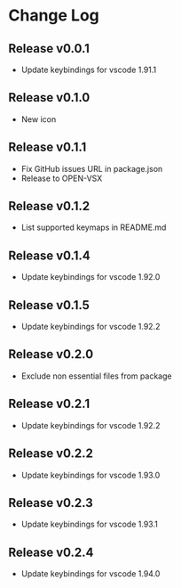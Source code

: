# Change Log

## Release v0.0.1

- Update keybindings for vscode 1.91.1

## Release v0.1.0

- New icon

## Release v0.1.1

- Fix GitHub issues URL in package.json
- Release to OPEN-VSX

## Release v0.1.2

- List supported keymaps in README.md

## Release v0.1.4

- Update keybindings for vscode 1.92.0

## Release v0.1.5

- Update keybindings for vscode 1.92.2

## Release v0.2.0

- Exclude non essential files from package

## Release v0.2.1

- Update keybindings for vscode 1.92.2

## Release v0.2.2

- Update keybindings for vscode 1.93.0

## Release v0.2.3

- Update keybindings for vscode 1.93.1

## Release v0.2.4

- Update keybindings for vscode 1.94.0
